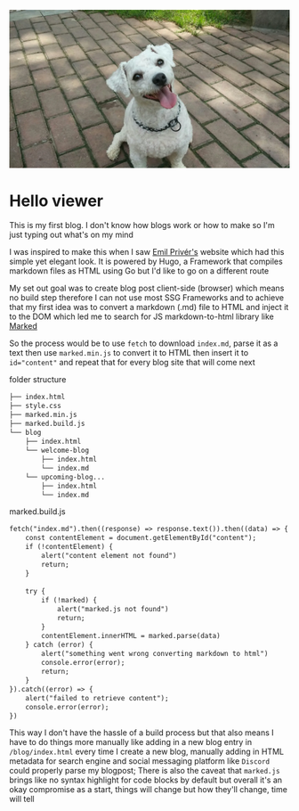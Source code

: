 ![Happy Dog](./assets/happy-dog.webp)

# Hello viewer

This is my first blog. I don't know how blogs work or how to make so I'm just typing out what's on my mind

I was inspired to make this when I saw [Emil Privér's](https://priver.dev/) website which had this simple yet elegant look. It is powered by Hugo, a Framework that compiles markdown files as HTML using Go but I'd like to go on a different route

My set out goal was to create blog post client-side (browser) which means no build step therefore I can not use most SSG Frameworks and to achieve that my first idea was to convert a markdown (.md) file to HTML and inject it to the DOM which led me to search for JS markdown-to-html library like [Marked](https://github.com/markedjs/marked)

So the process would be to use `fetch` to download `index.md`, parse it as a text then use `marked.min.js` to convert it to HTML then insert it to `id="content"` and repeat that for every blog site that will come next

folder structure

```
├── index.html
├── style.css
├── marked.min.js
├── marked.build.js
└── blog
    ├── index.html
    └── welcome-blog
        ├── index.html
        └── index.md
    └── upcoming-blog...
        ├── index.html
        └── index.md
```

marked.build.js
```
fetch("index.md").then((response) => response.text()).then((data) => {
    const contentElement = document.getElementById("content");
    if (!contentElement) {
        alert("content element not found")
        return;
    }

    try {
        if (!marked) {
            alert("marked.js not found")
            return;
        }
        contentElement.innerHTML = marked.parse(data)
    } catch (error) {
        alert("something went wrong converting markdown to html")
        console.error(error);
        return;
    }
}).catch((error) => {
    alert("failed to retrieve content");
    console.error(error);
})
```

This way I don't have the hassle of a build process but that also means I have to do things more manually like adding in a new blog entry in `/blog/index.html` every time I create a new blog, manually adding in HTML metadata for search engine and social messaging platform like `Discord` could properly parse my blogpost; There is also the caveat that `marked.js` brings like no syntax highlight for code blocks by default but overall it's an okay compromise as a start, things will change but how they'll change, time will tell 
